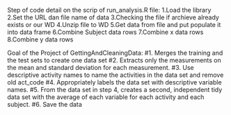 Step of code detail on the scrip of run_analysis.R file:
1.Load the library
2.Set the URL dan file name of data
3.Checking the file if archieve already exists or our WD 
4.Unzip file to WD
5.Get data from file and put populate it into data frame
6.Combine Subject data rows
7.Combine x data rows
8.Combine y data rows


Goal of the Project of GettingAndCleaningData:
#1. Merges the training and the test sets to create one data set
#2. Extracts only the measurements on the mean and standard deviation for each measurement.
#3. Use descriptive activity names to name the activities in the data set and remove old act_code
#4. Appropriately labels the data set with descriptive variable names.
#5. From the data set in step 4, creates a second, independent tidy data set with the average of each variable for each activity and each subject.
#6. Save the data
